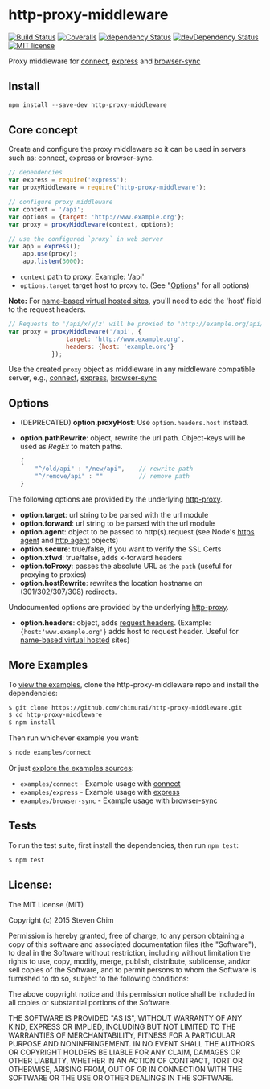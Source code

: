 # http-proxy-middleware
[![Build Status](https://img.shields.io/travis/chimurai/http-proxy-middleware/master.svg?style=flat-square)](https://travis-ci.org/chimurai/http-proxy-middleware)
[![Coveralls](https://img.shields.io/coveralls/chimurai/http-proxy-middleware.svg?style=flat-square)](https://coveralls.io/r/chimurai/http-proxy-middleware)
[![dependency Status](https://img.shields.io/david/chimurai/http-proxy-middleware.svg?style=flat-square)](https://david-dm.org/chimurai/http-proxy-middleware#info=devDependencies)
[![devDependency Status](https://img.shields.io/david/dev/chimurai/http-proxy-middleware.svg?style=flat-square)](https://david-dm.org/chimurai/http-proxy-middleware#info=devDependencies)
[![MIT license](https://img.shields.io/npm/l/http-proxy-middleware.svg?style=flat-square)](https://www.npmjs.com/package/http-proxy-middleware)

Proxy middleware for [connect](https://github.com/senchalabs/connect), [express](https://github.com/strongloop/express) and [browser-sync](https://github.com/BrowserSync/browser-sync)

## Install
```javascript
npm install --save-dev http-proxy-middleware
```

## Core concept
Create and configure the proxy middleware so it can be used in servers such as: connect, express or browser-sync.

```javascript
// dependencies
var express = require('express');
var proxyMiddleware = require('http-proxy-middleware');

// configure proxy middleware
var context = '/api';
var options = {target: 'http://www.example.org'};
var proxy = proxyMiddleware(context, options);

// use the configured `proxy` in web server
var app = express();
    app.use(proxy);
    app.listen(3000);
```

* `context` path to proxy. Example: '/api'
* `options.target` target host to proxy to. (See "[Options](#options)" for all options)

**Note:** For [name-based virtual hosted sites](http://en.wikipedia.org/wiki/Virtual_hosting#Name-based), you'll need to add the 'host' field to the request headers.
```javascript
// Requests to '/api/x/y/z' will be proxied to 'http://example.org/api/x/y/z'
var proxy = proxyMiddleware('/api', {
                target: 'http://www.example.org',
                headers: {host: 'example.org'}
            });
```

Use the created `proxy` object as middleware in any middleware compatible server, e.g., [connect](https://www.npmjs.com/package/connect), [express](https://www.npmjs.com/package/express), [browser-sync](https://www.npmjs.com/package/browser-sync)

## Options

 * (DEPRECATED) **option.proxyHost**: Use `option.headers.host` instead.
 *  **option.pathRewrite**: object, rewrite the url path. Object-keys will be used as _RegEx_ to match paths.

    ```javascript
    {
        "^/old/api" : "/new/api",    // rewrite path
        "^/remove/api" : ""          // remove path
    }
    ```

The following options are provided by the underlying [http-proxy](https://www.npmjs.com/package/http-proxy).
 *  **option.target**: url string to be parsed with the url module
 *  **option.forward**: url string to be parsed with the url module
 *  **option.agent**: object to be passed to http(s).request (see Node's [https agent](http://nodejs.org/api/https.html#https_class_https_agent) and [http agent](http://nodejs.org/api/http.html#http_class_http_agent) objects)
 *  **option.secure**: true/false, if you want to verify the SSL Certs
 *  **option.xfwd**: true/false, adds x-forward headers
 *  **option.toProxy**: passes the absolute URL as the `path` (useful for proxying to proxies)
 *  **option.hostRewrite**: rewrites the location hostname on (301/302/307/308) redirects.

Undocumented options are provided by the underlying [http-proxy](https://www.npmjs.com/package/http-proxy).
 *  **option.headers**: object, adds [request headers](https://en.wikipedia.org/wiki/List_of_HTTP_header_fields#Request_fields). (Example: `{host:'www.example.org'}` adds host to request header. Useful for [name-based virtual hosted](http://en.wikipedia.org/wiki/Virtual_hosting#Name-based) sites)

## More Examples

  To [view the examples](https://github.com/chimurai/http-proxy-middleware/tree/master/examples), clone the http-proxy-middleware repo and install the dependencies:

```bash
$ git clone https://github.com/chimurai/http-proxy-middleware.git
$ cd http-proxy-middleware
$ npm install
```

  Then run whichever example you want:

```bash
$ node examples/connect
```

  Or just [explore the examples sources](https://github.com/chimurai/http-proxy-middleware/tree/master/examples):
 * `examples/connect` - Example usage with [connect](https://github.com/chimurai/http-proxy-middleware/tree/master/examples/connect)
 * `examples/express` - Example usage with [express](https://github.com/chimurai/http-proxy-middleware/tree/master/examples/express)
 * `examples/browser-sync` - Example usage with [browser-sync](https://github.com/chimurai/http-proxy-middleware/tree/master/examples/browser-sync)

## Tests

  To run the test suite, first install the dependencies, then run `npm test`:

```bash
$ npm test
```


## License:
The MIT License (MIT)

Copyright (c) 2015 Steven Chim

Permission is hereby granted, free of charge, to any person obtaining a copy
of this software and associated documentation files (the "Software"), to deal
in the Software without restriction, including without limitation the rights
to use, copy, modify, merge, publish, distribute, sublicense, and/or sell
copies of the Software, and to permit persons to whom the Software is
furnished to do so, subject to the following conditions:

The above copyright notice and this permission notice shall be included in all
copies or substantial portions of the Software.

THE SOFTWARE IS PROVIDED "AS IS", WITHOUT WARRANTY OF ANY KIND, EXPRESS OR
IMPLIED, INCLUDING BUT NOT LIMITED TO THE WARRANTIES OF MERCHANTABILITY,
FITNESS FOR A PARTICULAR PURPOSE AND NONINFRINGEMENT. IN NO EVENT SHALL THE
AUTHORS OR COPYRIGHT HOLDERS BE LIABLE FOR ANY CLAIM, DAMAGES OR OTHER
LIABILITY, WHETHER IN AN ACTION OF CONTRACT, TORT OR OTHERWISE, ARISING FROM,
OUT OF OR IN CONNECTION WITH THE SOFTWARE OR THE USE OR OTHER DEALINGS IN THE
SOFTWARE.

